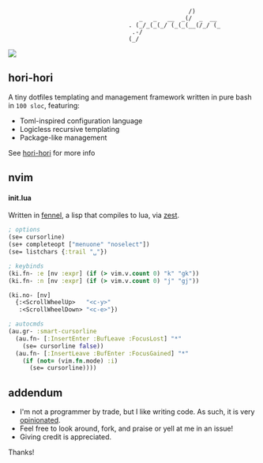 ```
                                                   /)
                                     _   _   __  _(/  _  __
                                  . (_/_(_(_/ (_(_(__(/_/ (_
                                   .-/
                                  (_/
```

![](https://github.com/tsbohc/.garden/blob/master/usr/lush-to-shell-full.png)

## hori-hori

A tiny dotfiles templating and management framework written in pure bash in `100 sloc`, featuring:

- Toml-inspired configuration language
- Logicless recursive templating
- Package-like management

See [hori-hori](https://github.com/tsbohc/hori-hori) for more info

## nvim

#### init.lua
Written in [fennel](https://github.com/bakpakin/Fennel/), a lisp that compiles to lua, via [zest](https://github.com/tsbohc/zest.nvim).

```clojure
; options
(se= cursorline)
(se+ completeopt ["menuone" "noselect"])
(se= listchars {:trail "␣"})

; keybinds
(ki.fn- :e [nv :expr] (if (> vim.v.count 0) "k" "gk"))
(ki.fn- :n [nv :expr] (if (> vim.v.count 0) "j" "gj"))

(ki.no- [nv]
  {:<ScrollWheelUp>   "<c-y>"
   :<ScrollWheelDown> "<c-e>"})

; autocmds
(au.gr- :smart-cursorline
  (au.fn- [:InsertEnter :BufLeave :FocusLost] "*"
    (se= cursorline false))
  (au.fn- [:InsertLeave :BufEnter :FocusGained] "*"
    (if (not= (vim.fn.mode) :i)
      (se= cursorline))))
```

## addendum
- I'm not a programmer by trade, but I like writing code. As such, it is very [opinionated](https://i.redd.it/se5rfanqhqx11.jpg).
- Feel free to look around, fork, and praise or yell at me in an issue!
- Giving credit is appreciated.

Thanks!
